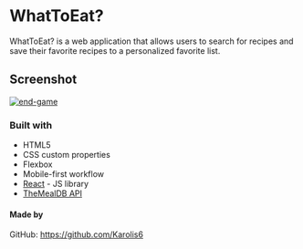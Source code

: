 # WhatToEat?

WhatToEat? is a web application that allows users to search for recipes and save their favorite recipes to a personalized favorite list.

## Screenshot

<a href="https://ibb.co/S3Yrjs5"><img src="https://i.ibb.co/71M4fYj/end-game.png" alt="end-game" border="0" /></a>

### Built with

- HTML5
- CSS custom properties
- Flexbox
- Mobile-first workflow
- [React](https://reactjs.org/) - JS library
- [TheMealDB API](https://www.themealdb.com/api.php)

#### Made by

GitHub: https://github.com/Karolis6
